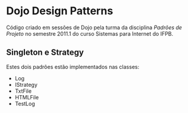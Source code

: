 # Dojo Design Patterns

Código criado em sessões de Dojo pela turma da disciplina *Padrões de Projeto* no semestre 2011.1 do curso Sistemas para Internet do IFPB.

## Singleton e Strategy
Estes dois padrões estão implementados nas classes:
* Log
* IStrategy
* TxtFile
* HTMLFile
* TestLog

